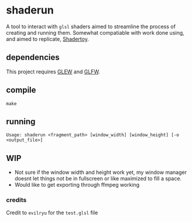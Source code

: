 # shaderun
A tool to interact with `glsl` shaders aimed to streamline the process of
creating and running them. Somewhat compatiable with work done using, and aimed
to replicate, [Shadertoy](https://www.shadertoy.com/).

## dependencies
This project requires [GLEW](https://glew.sourceforge.net/) and [GLFW](https://www.glfw.org/).

## compile
`make`

## running
`Usage: shaderun <fragment_path> [window_width] [window_height] [-o <output_file>]`

## WIP
- Not sure if the window width and height work yet, my window manager doesnt let
  things not be in fullscreen or like maximized to fill a space.
- Would like to get exporting through ffmpeg working


### credits
Credit to `evilryu` for the `test.glsl` file
